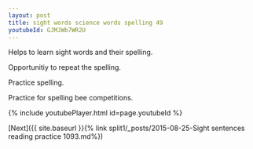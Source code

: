 ```yaml
---
layout: post
title: sight words science words spelling 49
youtubeId: GJMJWb7WR2U
---
```

 
 
Helps to learn sight words and their spelling.

Opportunitiy to repeat the spelling. 

Practice spelling. 
 
Practice for spelling bee competitions. 
 
{% include youtubePlayer.html id=page.youtubeId %}
 
 

[Next]({{ site.baseurl }}{% link  split1/_posts/2015-08-25-Sight sentences reading practice 1093.md%})
 
